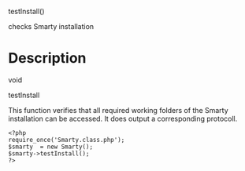 testInstall()

checks Smarty installation

Description
===========

void

testInstall

This function verifies that all required working folders of the Smarty
installation can be accessed. It does output a corresponding protocoll.


    <?php
    require_once('Smarty.class.php');
    $smarty  = new Smarty();
    $smarty->testInstall();
    ?>

       

